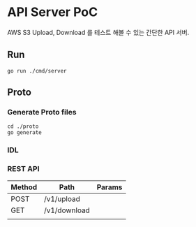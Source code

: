 # API Server PoC

AWS S3 Upload, Download 를 테스트 해볼 수 있는 간단한 API 서버.

## Run

```
go run ./cmd/server
```

## Proto

### Generate Proto files

```
cd ./proto
go generate
```

### IDL

### REST API

| Method | Path         | Params |
| ------ | ------------ | ------ |
| POST   | /v1/upload   |        |
| GET    | /v1/download |        |
|        |              |        |





